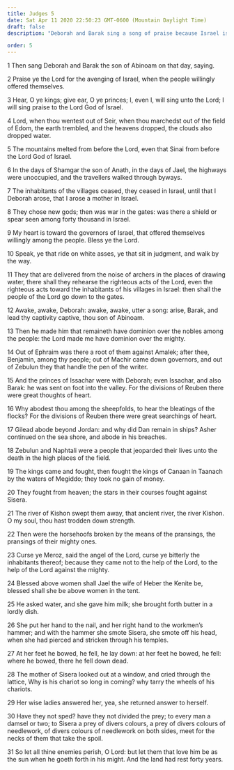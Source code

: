 ```yaml
---
title: Judges 5
date: Sat Apr 11 2020 22:50:23 GMT-0600 (Mountain Daylight Time)
draft: false
description: "Deborah and Barak sing a song of praise because Israel is delivered from Canaanite bondage."

order: 5
---
```

    
1 Then sang Deborah and Barak the son of Abinoam on that day, saying.

2 Praise ye the Lord for the avenging of Israel, when the people willingly offered themselves.

3 Hear, O ye kings; give ear, O ye princes; I, even I, will sing unto the Lord; I will sing praise to the Lord God of Israel.

4 Lord, when thou wentest out of Seir, when thou marchedst out of the field of Edom, the earth trembled, and the heavens dropped, the clouds also dropped water.

5 The mountains melted from before the Lord, even that Sinai from before the Lord God of Israel.

6 In the days of Shamgar the son of Anath, in the days of Jael, the highways were unoccupied, and the travellers walked through byways.

7 The inhabitants of the villages ceased, they ceased in Israel, until that I Deborah arose, that I arose a mother in Israel.

8 They chose new gods; then was war in the gates: was there a shield or spear seen among forty thousand in Israel.

9 My heart is toward the governors of Israel, that offered themselves willingly among the people. Bless ye the Lord.

10 Speak, ye that ride on white asses, ye that sit in judgment, and walk by the way.

11 They that are delivered from the noise of archers in the places of drawing water, there shall they rehearse the righteous acts of the Lord, even the righteous acts toward the inhabitants of his villages in Israel: then shall the people of the Lord go down to the gates.

12 Awake, awake, Deborah: awake, awake, utter a song: arise, Barak, and lead thy captivity captive, thou son of Abinoam.

13 Then he made him that remaineth have dominion over the nobles among the people: the Lord made me have dominion over the mighty.

14 Out of Ephraim was there a root of them against Amalek; after thee, Benjamin, among thy people; out of Machir came down governors, and out of Zebulun they that handle the pen of the writer.

15 And the princes of Issachar were with Deborah; even Issachar, and also Barak: he was sent on foot into the valley. For the divisions of Reuben there were great thoughts of heart.

16 Why abodest thou among the sheepfolds, to hear the bleatings of the flocks? For the divisions of Reuben there were great searchings of heart.

17 Gilead abode beyond Jordan: and why did Dan remain in ships? Asher continued on the sea shore, and abode in his breaches.

18 Zebulun and Naphtali were a people that jeoparded their lives unto the death in the high places of the field.

19 The kings came and fought, then fought the kings of Canaan in Taanach by the waters of Megiddo; they took no gain of money.

20 They fought from heaven; the stars in their courses fought against Sisera.

21 The river of Kishon swept them away, that ancient river, the river Kishon. O my soul, thou hast trodden down strength.

22 Then were the horsehoofs broken by the means of the pransings, the pransings of their mighty ones.

23 Curse ye Meroz, said the angel of the Lord, curse ye bitterly the inhabitants thereof; because they came not to the help of the Lord, to the help of the Lord against the mighty.

24 Blessed above women shall Jael the wife of Heber the Kenite be, blessed shall she be above women in the tent.

25 He asked water, and she gave him milk; she brought forth butter in a lordly dish.

26 She put her hand to the nail, and her right hand to the workmen’s hammer; and with the hammer she smote Sisera, she smote off his head, when she had pierced and stricken through his temples.

27 At her feet he bowed, he fell, he lay down: at her feet he bowed, he fell: where he bowed, there he fell down dead.

28 The mother of Sisera looked out at a window, and cried through the lattice, Why is his chariot so long in coming? why tarry the wheels of his chariots.

29 Her wise ladies answered her, yea, she returned answer to herself.

30 Have they not sped? have they not divided the prey; to every man a damsel or two; to Sisera a prey of divers colours, a prey of divers colours of needlework, of divers colours of needlework on both sides, meet for the necks of them that take the spoil.

31 So let all thine enemies perish, O Lord: but let them that love him be as the sun when he goeth forth in his might. And the land had rest forty years.
